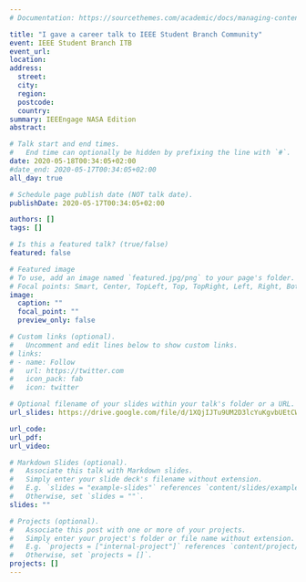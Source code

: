 ```yaml
---
# Documentation: https://sourcethemes.com/academic/docs/managing-content/

title: "I gave a career talk to IEEE Student Branch Community"
event: IEEE Student Branch ITB
event_url:
location:
address:
  street:
  city:
  region:
  postcode:
  country:
summary: IEEEngage NASA Edition
abstract:

# Talk start and end times.
#   End time can optionally be hidden by prefixing the line with `#`.
date: 2020-05-18T00:34:05+02:00
#date_end: 2020-05-17T00:34:05+02:00
all_day: true

# Schedule page publish date (NOT talk date).
publishDate: 2020-05-17T00:34:05+02:00

authors: []
tags: []

# Is this a featured talk? (true/false)
featured: false

# Featured image
# To use, add an image named `featured.jpg/png` to your page's folder.
# Focal points: Smart, Center, TopLeft, Top, TopRight, Left, Right, BottomLeft, Bottom, BottomRight.
image:
  caption: ""
  focal_point: ""
  preview_only: false

# Custom links (optional).
#   Uncomment and edit lines below to show custom links.
# links:
# - name: Follow
#   url: https://twitter.com
#   icon_pack: fab
#   icon: twitter

# Optional filename of your slides within your talk's folder or a URL.
url_slides: https://drive.google.com/file/d/1XQjIJTu9UM2D3lcYuKgvbUEtCWZX7sRz/view?usp=sharing

url_code:
url_pdf:
url_video:

# Markdown Slides (optional).
#   Associate this talk with Markdown slides.
#   Simply enter your slide deck's filename without extension.
#   E.g. `slides = "example-slides"` references `content/slides/example-slides.md`.
#   Otherwise, set `slides = ""`.
slides: ""

# Projects (optional).
#   Associate this post with one or more of your projects.
#   Simply enter your project's folder or file name without extension.
#   E.g. `projects = ["internal-project"]` references `content/project/deep-learning/index.md`.
#   Otherwise, set `projects = []`.
projects: []
---
```

